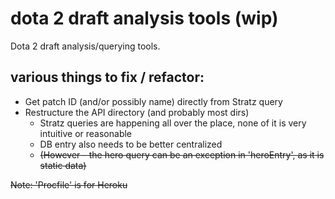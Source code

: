 # dota 2 draft analysis tools (wip)
Dota 2 draft analysis/querying tools.

## various things to fix / refactor:
* Get patch ID (and/or possibly name) directly from Stratz query
* Restructure the API directory (and probably most dirs)
    * Stratz queries are happening all over the place, none of it is very intuitive or reasonable
    * DB entry also needs to be better centralized
    * ~~(However - the hero query can be an exception in 'heroEntry', as it is static data)~~

~~Note: 'Procfile' is for Heroku~~
